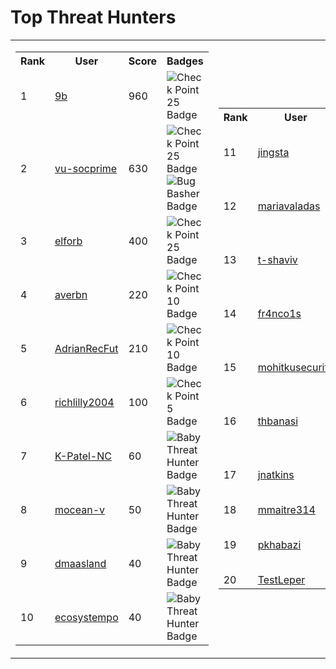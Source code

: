 # Top Threat Hunters 
| | |
|----|----|
| <table> <tr><th>Rank</th><th>User</th><th>Score</th><th>Badges</th></tr><tr><td>1</td><td><a href="https://www.github.com/9b"> 9b </a></td><td>960</td><td><img src='https://leaderboardstorageacc.blob.core.windows.net/badgeimages/New25.png' alt='Check Point 25 Badge'></td></tr> <tr><td>2</td><td><a href="https://www.github.com/vu-socprime"> vu-socprime </a></td><td>630</td><td><img src='https://leaderboardstorageacc.blob.core.windows.net/badgeimages/New25.png' alt='Check Point 25 Badge'><img src='https://leaderboardstorageacc.blob.core.windows.net/badgeimages/FinalBugBasher.png' alt='Bug Basher Badge'></td></tr> <tr><td>3</td><td><a href="https://www.github.com/elforb"> elforb </a></td><td>400</td><td><img src='https://leaderboardstorageacc.blob.core.windows.net/badgeimages/New25.png' alt='Check Point 25 Badge'></td></tr> <tr><td>4</td><td><a href="https://www.github.com/averbn"> averbn </a></td><td>220</td><td><img src='https://leaderboardstorageacc.blob.core.windows.net/badgeimages/New10.png' alt='Check Point 10 Badge'></td></tr> <tr><td>5</td><td><a href="https://www.github.com/AdrianRecFut"> AdrianRecFut </a></td><td>210</td><td><img src='https://leaderboardstorageacc.blob.core.windows.net/badgeimages/New10.png' alt='Check Point 10 Badge'></td></tr> <tr><td>6</td><td><a href="https://www.github.com/richlilly2004"> richlilly2004 </a></td><td>100</td><td><img src='https://leaderboardstorageacc.blob.core.windows.net/badgeimages/New5.png' alt='Check Point 5 Badge'></td></tr> <tr><td>7</td><td><a href="https://www.github.com/K-Patel-NC"> K-Patel-NC </a></td><td>60</td><td><img src='https://leaderboardstorageacc.blob.core.windows.net/badgeimages/FinalBabyThreatHunter.png' alt='Baby Threat Hunter Badge'></td></tr> <tr><td>8</td><td><a href="https://www.github.com/mocean-v"> mocean-v </a></td><td>50</td><td><img src='https://leaderboardstorageacc.blob.core.windows.net/badgeimages/FinalBabyThreatHunter.png' alt='Baby Threat Hunter Badge'></td></tr> <tr><td>9</td><td><a href="https://www.github.com/dmaasland"> dmaasland </a></td><td>40</td><td><img src='https://leaderboardstorageacc.blob.core.windows.net/badgeimages/FinalBabyThreatHunter.png' alt='Baby Threat Hunter Badge'></td></tr> <tr><td>10</td><td><a href="https://www.github.com/ecosystempo"> ecosystempo </a></td><td>40</td><td><img src='https://leaderboardstorageacc.blob.core.windows.net/badgeimages/FinalBabyThreatHunter.png' alt='Baby Threat Hunter Badge'></td></tr> </table> | <table> <tr><th>Rank</th><th>User</th><th>Score</th><th>Badges</th></tr><tr><td>11</td><td><a href="https://www.github.com/jingsta"> jingsta </a></td><td>40</td><td><img src='https://leaderboardstorageacc.blob.core.windows.net/badgeimages/FinalBabyThreatHunter.png' alt='Baby Threat Hunter Badge'></td></tr><tr><td>12</td><td><a href="https://www.github.com/mariavaladas"> mariavaladas </a></td><td>40</td><td><img src='https://leaderboardstorageacc.blob.core.windows.net/badgeimages/FinalBabyThreatHunter.png' alt='Baby Threat Hunter Badge'></td></tr><tr><td>13</td><td><a href="https://www.github.com/t-shaviv"> t-shaviv </a></td><td>40</td><td><img src='https://leaderboardstorageacc.blob.core.windows.net/badgeimages/FinalBabyThreatHunter.png' alt='Baby Threat Hunter Badge'></td></tr><tr><td>14</td><td><a href="https://www.github.com/fr4nco1s"> fr4nco1s </a></td><td>30</td><td><img src='https://leaderboardstorageacc.blob.core.windows.net/badgeimages/FinalBabyThreatHunter.png' alt='Baby Threat Hunter Badge'></td></tr><tr><td>15</td><td><a href="https://www.github.com/mohitkusecurity"> mohitkusecurity </a></td><td>30</td><td><img src='https://leaderboardstorageacc.blob.core.windows.net/badgeimages/FinalBabyThreatHunter.png' alt='Baby Threat Hunter Badge'></td></tr><tr><td>16</td><td><a href="https://www.github.com/thbanasi"> thbanasi </a></td><td>30</td><td><img src='https://leaderboardstorageacc.blob.core.windows.net/badgeimages/FinalBabyThreatHunter.png' alt='Baby Threat Hunter Badge'></td></tr><tr><td>17</td><td><a href="https://www.github.com/jnatkins"> jnatkins </a></td><td>20</td><td><img src='https://leaderboardstorageacc.blob.core.windows.net/badgeimages/FinalBabyThreatHunter.png' alt='Baby Threat Hunter Badge'></td></tr><tr><td>18</td><td><a href="https://www.github.com/mmaitre314"> mmaitre314 </a></td><td>20</td><td></td></tr><tr><td>19</td><td><a href="https://www.github.com/pkhabazi"> pkhabazi </a></td><td>20</td><td><img src='https://leaderboardstorageacc.blob.core.windows.net/badgeimages/FinalBabyThreatHunter.png' alt='Baby Threat Hunter Badge'></td></tr><tr><td>20</td><td><a href="https://www.github.com/TestLeper"> TestLeper </a></td><td>20</td><td></td></tr></table>|